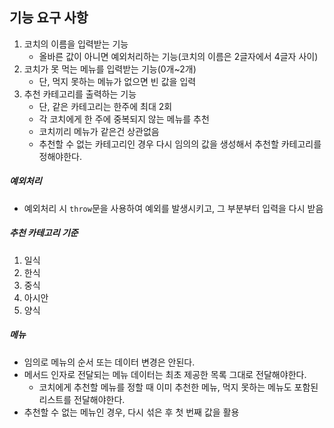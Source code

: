 ## 기능 요구 사항

1. 코치의 이름을 입력받는 기능
   - 올바른 값이 아니면 예외처리하는 기능(코치의 이름은 2글자에서 4글자 사이)
2. 코치가 못 먹는 메뉴를 입력받는 기능(0개~2개)
   - 단, 먹지 못하는 메뉴가 없으면 빈 값을 입력
3. 추천 카테고리를 출력하는 기능
   - 단, 같은 카테고리는 한주에 최대 2회
   - 각 코치에게 한 주에 중복되지 않는 메뉴를 추천
   - 코치끼리 메뉴가 같은건 상관없음
   - 추천할 수 없는 카테고리인 경우 다시 임의의 값을 생성해서 추천할 카테고리를 정해야한다.

##### 예외처리

- 예외처리 시 <code>throw</code>문을 사용하여 예외를 발생시키고, 그 부분부터 입력을 다시 받음

##### 추천 카테고리 기준

1. 일식
2. 한식
3. 중식
4. 아시안
5. 양식

##### 메뉴

- 임의로 메뉴의 순서 또는 데이터 변경은 안된다.
- 메서드 인자로 전달되는 메뉴 데이터는 최초 제공한 목록 그대로 전달해야한다.
  - 코치에게 추천할 메뉴를 정할 때 이미 추천한 메뉴, 먹지 못하는 메뉴도 포함된 리스트를 전달해야한다.
- 추천할 수 없는 메뉴인 경우, 다시 섞은 후 첫 번째 값을 활용
